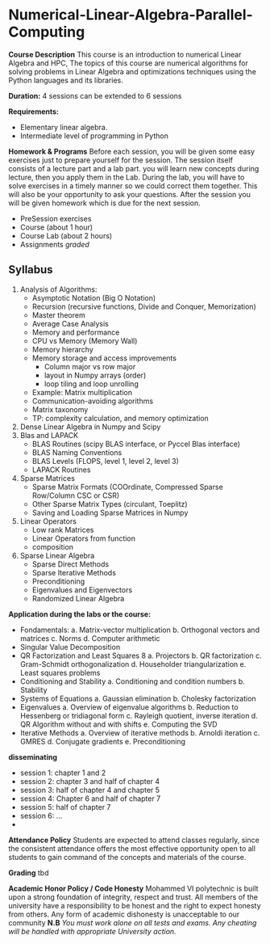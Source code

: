 # Numerical-Linear-Algebra-Parallel-Computing

**Course Description**
This course is an introduction to numerical Linear Algebra and HPC, The topics of this course are numerical algorithms for solving problems in Linear Algebra and optimizations techniques using the Python languages and its libraries.

**Duration:**
4 sessions can be extended to 6 sessions

**Requirements:**
- Elementary linear algebra.
- Intermediate level of programming in Python

**Homework & Programs**
Before each session, you will be given some easy exercises just to prepare yourself
for the session. The session itself consists of a lecture part and a lab part.
you will learn new concepts during lecture, then you apply them in the Lab.
During the lab, you will have to solve exercises in a timely manner so we could correct
them together. This will also be your opportunity to ask your questions.
After the session you will be given homework which is due for the next session.

- PreSession exercises
- Course (about 1 hour)
- Course Lab (about 2 hours)
- Assignments *graded*


## Syllabus
1. Analysis of Algorithms:
   - Asymptotic Notation (Big O Notation)
   - Recursion (recursive functions, Divide and Conquer, Memorization)
   - Master theorem
   - Average Case Analysis
   - Memory and performance
   - CPU vs Memory (Memory Wall)
   - Memory hierarchy
   - Memory storage and access improvements
      - Column major vs row major
      - layout in Numpy arrays (order)
      - loop tiling and loop unrolling
   - Example: Matrix multiplication
   - Communication-avoiding algorithms
   - Matrix taxonomy
   - TP: complexity calculation, and memory optimization
2. Dense Linear Algebra in Numpy and Scipy
3. Blas and LAPACK
   - BLAS Routines (scipy BLAS interface, or Pyccel Blas interface)
   - BLAS Naming Conventions
   - BLAS Levels (FLOPS, level 1, level 2, level 3)
   - LAPACK Routines
4. Sparse Matrices
   - Sparse Matrix Formats (COOrdinate, Compressed Sparse Row/Column CSC or CSR)
   - Other Sparse Matrix Types (circulant, Toeplitz)
   - Saving and Loading Sparse Matrices in Numpy
5. Linear Operators
   - Low rank Matrices
   - Linear Operators from function
   - composition
6. Sparse Linear Algebra
   - Sparse Direct Methods
   - Sparse Iterative Methods
   - Preconditioning
   - Eigenvalues and Eigenvectors
   - Randomized Linear Algebra

**Application during the labs or the course:**
- Fondamentals:
  a. Matrix-vector multiplication
  b. Orthogonal vectors and matrices
  c. Norms
  d. Computer arithmetic
- Singular Value Decomposition
- QR Factorization and Least Squares 8
  a. Projectors
  b. QR factorization
  c. Gram-Schmidt orthogonalization
  d. Householder triangularization
  e. Least squares problems
- Conditioning and Stability
   a. Conditioning and condition numbers
   b. Stability
- Systems of Equations
   a. Gaussian elimination
   b. Cholesky factorization
- Eigenvalues
   a. Overview of eigenvalue algorithms
   b. Reduction to Hessenberg or tridiagonal form
   c. Rayleigh quotient, inverse iteration
   d. QR Algorithm without and with shifts
   e. Computing the SVD
- Iterative Methods
   a. Overview of iterative methods
   b. Arnoldi iteration
   c. GMRES
   d. Conjugate gradients
   e. Preconditioning

**disseminating**
- session 1: chapter 1 and 2
- session 2: chapter 3 and half of chapter 4
- session 3: half of chapter 4 and chapter 5
- session 4: Chapter 6 and half of chapter 7
- session 5: half of chapter 7
- session 6: ...
-

**Attendance Policy**
Students are expected to attend classes regularly, since the consistent attendance offers the most
effective opportunity open to all students to gain command of the concepts and materials of the
course.

**Grading**
tbd

**Academic Honor Policy / Code Honesty**
Mohammed VI polytechnic is built upon a strong foundation of integrity, respect and trust.
All members of the university have a responsibility to be honest and the right to expect honesty from others.
Any form of academic dishonesty is unacceptable to our community
**N.B** *You must work alone on all tests and exams. Any cheating will be handled with appropriate University action.*
